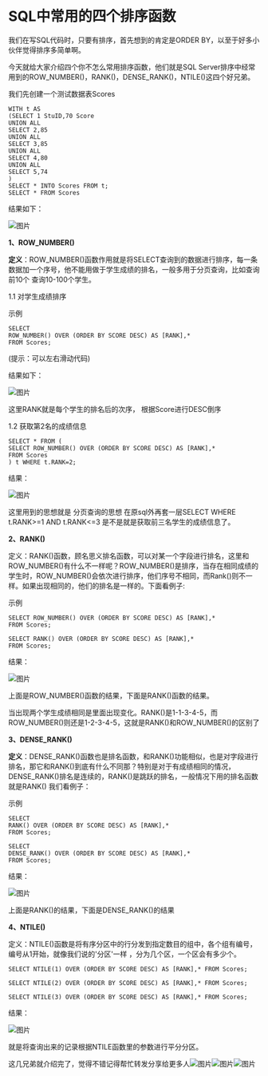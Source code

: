 # SQL中常用的四个排序函数

我们在写SQL代码时，只要有排序，首先想到的肯定是ORDER BY，以至于好多小伙伴觉得排序多简单啊。

今天就给大家介绍四个你不怎么常用排序函数，他们就是SQL Server排序中经常用到的ROW_NUMBER()，RANK()，DENSE_RANK()，NTILE()这四个好兄弟。

我们先创建一个测试数据表Scores

```
WITH t AS
(SELECT 1 StuID,70 Score
UNION ALL
SELECT 2,85
UNION ALL
SELECT 3,85
UNION ALL
SELECT 4,80
UNION ALL
SELECT 5,74
)
SELECT * INTO Scores FROM t;
SELECT * FROM Scores
```

结果如下：

![图片](https://mmbiz.qpic.cn/mmbiz_png/icbViakEeV5qFISXMwjw9VC3R2KghDxxCYd8m0iaQU6cusCzlZhQUtgUJ3WguOZ2iaQ3Osq1CETUCBr9WXyAXpu9wg/640?wx_fmt=png&wxfrom=5&wx_lazy=1&wx_co=1)



**1、ROW_NUMBER()**

**定义**：ROW_NUMBER()函数作用就是将SELECT查询到的数据进行排序，每一条数据加一个序号，他不能用做于学生成绩的排名，一般多用于分页查询，比如查询前10个 查询10-100个学生。 

1.1 对学生成绩排序

示例

```
SELECT
ROW_NUMBER() OVER (ORDER BY SCORE DESC) AS [RANK],*
FROM Scores;
```

(提示：可以左右滑动代码)

结果如下：

![图片](https://mmbiz.qpic.cn/mmbiz_png/icbViakEeV5qFISXMwjw9VC3R2KghDxxCYsicn3pzbMyJZImKpzSFibjYZKOBp19fE5aEA2m0Lvsozxoh7HE0Gehew/640?wx_fmt=png&wxfrom=5&wx_lazy=1&wx_co=1)

这里RANK就是每个学生的排名后的次序， 根据Score进行DESC倒序 



1.2 获取第2名的成绩信息 

```
SELECT * FROM (
SELECT ROW_NUMBER() OVER (ORDER BY SCORE DESC) AS [RANK],*
FROM Scores
) t WHERE t.RANK=2;
```

结果：

![图片](https://mmbiz.qpic.cn/mmbiz_png/icbViakEeV5qFISXMwjw9VC3R2KghDxxCYn10RokIvJVF8bthkeFhwiaibmcuicNvEJ4xicpLSY9eU5fWQ1ba9icDLF6w/640?wx_fmt=png&wxfrom=5&wx_lazy=1&wx_co=1)

这里用到的思想就是 分页查询的思想 在原sql外再套一层SELECT
WHERE t.RANK>=1 AND t.RANK<=3 是不是就是获取前三名学生的成绩信息了。





**2、RANK()** 

定义：RANK()函数，顾名思义排名函数，可以对某一个字段进行排名，这里和ROW_NUMBER()有什么不一样呢？ROW_NUMBER()是排序，当存在相同成绩的学生时，ROW_NUMBER()会依次进行排序，他们序号不相同，而Rank()则不一样。如果出现相同的，他们的排名是一样的。下面看例子:

示例

```
SELECT ROW_NUMBER() OVER (ORDER BY SCORE DESC) AS [RANK],*
FROM Scores;

SELECT RANK() OVER (ORDER BY SCORE DESC) AS [RANK],*
FROM Scores;
```

结果：

![图片](https://mmbiz.qpic.cn/mmbiz_png/icbViakEeV5qFISXMwjw9VC3R2KghDxxCYnV4WcbiacTFJ7PObeHbm3jttXbOVb23vQZpUiamt9J32CLzdmhJRYicYA/640?wx_fmt=png&wxfrom=5&wx_lazy=1&wx_co=1)

上面是ROW_NUMBER()函数的结果，下面是RANK()函数的结果。

当出现两个学生成绩相同是里面出现变化。RANK()是1-1-3-4-5，而ROW_NUMBER()则还是1-2-3-4-5，这就是RANK()和ROW_NUMBER()的区别了





**3、DENSE_RANK()** 

**定义**：DENSE_RANK()函数也是排名函数，和RANK()功能相似，也是对字段进行排名，那它和RANK()到底有什么不同那？特别是对于有成绩相同的情况，DENSE_RANK()排名是连续的，RANK()是跳跃的排名，一般情况下用的排名函数就是RANK() 我们看例子：

示例

```
SELECT
RANK() OVER (ORDER BY SCORE DESC) AS [RANK],*
FROM Scores;

SELECT
DENSE_RANK() OVER (ORDER BY SCORE DESC) AS [RANK],*
FROM Scores;
```

结果：

![图片](https://mmbiz.qpic.cn/mmbiz_png/icbViakEeV5qFISXMwjw9VC3R2KghDxxCY0PERfJXHbiaDcfftmRraicyufAkm0Gafh04wiceoln6rtVBicmWcWb2bjw/640?wx_fmt=png&wxfrom=5&wx_lazy=1&wx_co=1)

上面是RANK()的结果，下面是DENSE_RANK()的结果





**4、NTILE()**

定义：NTILE()函数是将有序分区中的行分发到指定数目的组中，各个组有编号，编号从1开始，就像我们说的'分区'一样 ，分为几个区，一个区会有多少个。 

```
SELECT NTILE(1) OVER (ORDER BY SCORE DESC) AS [RANK],* FROM Scores;

SELECT NTILE(2) OVER (ORDER BY SCORE DESC) AS [RANK],* FROM Scores;

SELECT NTILE(3) OVER (ORDER BY SCORE DESC) AS [RANK],* FROM Scores;
```

结果：

![图片](https://mmbiz.qpic.cn/mmbiz_png/icbViakEeV5qFISXMwjw9VC3R2KghDxxCYCYzvl8YoHYQW1ymYNm2DibKZXZBHw89icDNHP7icwTBlzt50HvWMPhbvw/640?wx_fmt=png&wxfrom=5&wx_lazy=1&wx_co=1)

就是将查询出来的记录根据NTILE函数里的参数进行平分分区。

这几兄弟就介绍完了，觉得不错记得帮忙转发分享给更多人![图片](https://res.wx.qq.com/mpres/htmledition/images/icon/common/emotion_panel/smiley/smiley_63.png?wxfrom=5&wx_lazy=1&wx_co=1)![图片](https://res.wx.qq.com/mpres/htmledition/images/icon/common/emotion_panel/smiley/smiley_63.png?wxfrom=5&wx_lazy=1&wx_co=1)![图片](https://res.wx.qq.com/mpres/htmledition/images/icon/common/emotion_panel/smiley/smiley_63.png?wxfrom=5&wx_lazy=1&wx_co=1) 